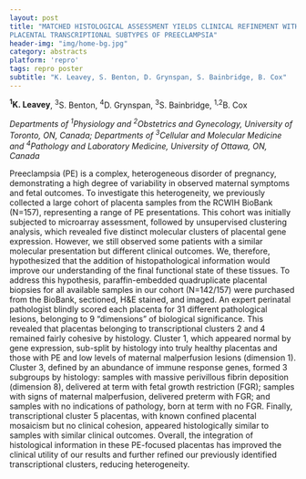 ```yaml
---
layout: post
title: "MATCHED HISTOLOGICAL ASSESSMENT YIELDS CLINICAL REFINEMENT WITHIN
PLACENTAL TRANSCRIPTIONAL SUBTYPES OF PREECLAMPSIA"
header-img: "img/home-bg.jpg"
category: abstracts
platform: 'repro'
tags: repro poster
subtitle: "K. Leavey, S. Benton, D. Grynspan, S. Bainbridge, B. Cox"
---
```

__<sup>1</sup>K. Leavey__, <sup>3</sup>S. Benton, <sup>4</sup>D. Grynspan, <sup>3</sup>S. Bainbridge,
<sup>1,2</sup>B. Cox

_Departments of <sup>1</sup>Physiology and <sup>2</sup>Obstetrics and Gynecology,
University of Toronto, ON, Canada; Departments of <sup>3</sup>Cellular and
Molecular Medicine and <sup>4</sup>Pathology and Laboratory Medicine, University
of Ottawa, ON, Canada_

Preeclampsia (PE) is a complex, heterogeneous disorder of pregnancy,
demonstrating a high degree of variability in observed maternal symptoms
and fetal outcomes. To investigate this heterogeneity, we previously
collected a large cohort of placenta samples from the RCWIH BioBank
(N=157), representing a range of PE presentations. This cohort was
initially subjected to microarray assessment, followed by unsupervised
clustering analysis, which revealed five distinct molecular clusters of
placental gene expression. However, we still observed some patients with
a similar molecular presentation but different clinical outcomes. We,
therefore, hypothesized that the addition of histopathological
information would improve our understanding of the final functional
state of these tissues. To address this hypothesis, paraffin-embedded
quadruplicate placental biopsies for all available samples in our cohort
(N=142/157) were purchased from the BioBank, sectioned, H&E stained, and
imaged. An expert perinatal pathologist blindly scored each placenta for
31 different pathological lesions, belonging to 9 “dimensions” of
biological significance. This revealed that placentas belonging to
transcriptional clusters 2 and 4 remained fairly cohesive by histology.
Cluster 1, which appeared normal by gene expression, sub-split by
histology into truly healthy placentas and those with PE and low levels
of maternal malperfusion lesions (dimension 1). Cluster 3, defined by an
abundance of immune response genes, formed 3 subgroups by histology:
samples with massive perivillous fibrin deposition (dimension 8),
delivered at term with fetal growth restriction (FGR); samples with
signs of maternal malperfusion, delivered preterm with FGR; and samples
with no indications of pathology, born at term with no FGR. Finally,
transcriptional cluster 5 placentas, with known confined placental
mosaicism but no clinical cohesion, appeared histologically similar to
samples with similar clinical outcomes. Overall, the integration of
histological information in these PE-focused placentas has improved the
clinical utility of our results and further refined our previously
identified transcriptional clusters, reducing heterogeneity.
